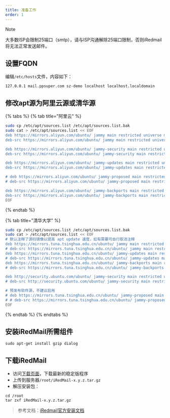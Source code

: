 ```yaml
---
title: 准备工作
order: 1
---
```

>[!note]
>大多数ISP会限制25端口（smtp），请与ISP沟通解除25端口限制，否则iRedmail将无法正常发送邮件。


## 设置FQDN

编辑`/etc/hosts`文件，内容如下：

```
127.0.0.1 mail.ppsuper.com sz-demo localhost localhost.localdomain
```

## 修改apt源为阿里云源或清华源

{% tabs %}
{% tab title="阿里云" %}
```bash
sudo cp /etc/apt/sources.list /etc/apt/sources.list.bak
sudo cat > /etc/apt/sources.list << EOF
deb https://mirrors.aliyun.com/ubuntu/ jammy main restricted universe multiverse
deb-src https://mirrors.aliyun.com/ubuntu/ jammy main restricted universe multiverse

deb https://mirrors.aliyun.com/ubuntu/ jammy-security main restricted universe multiverse
deb-src https://mirrors.aliyun.com/ubuntu/ jammy-security main restricted universe multiverse

deb https://mirrors.aliyun.com/ubuntu/ jammy-updates main restricted universe multiverse
deb-src https://mirrors.aliyun.com/ubuntu/ jammy-updates main restricted universe multiverse

# deb https://mirrors.aliyun.com/ubuntu/ jammy-proposed main restricted universe multiverse
# deb-src https://mirrors.aliyun.com/ubuntu/ jammy-proposed main restricted universe multiverse

deb https://mirrors.aliyun.com/ubuntu/ jammy-backports main restricted universe multiverse
deb-src https://mirrors.aliyun.com/ubuntu/ jammy-backports main restricted universe multiverse
EOF
```
{% endtab %}

{% tab title="清华大学" %}
```bash
sudo cp /etc/apt/sources.list /etc/apt/sources.list.bak
sudo cat > /etc/apt/sources.list << EOF
# 默认注释了源码镜像以提高 apt update 速度，如有需要可自行取消注释
deb https://mirrors.tuna.tsinghua.edu.cn/ubuntu/ jammy main restricted universe multiverse
# deb-src https://mirrors.tuna.tsinghua.edu.cn/ubuntu/ jammy main restricted universe multiverse
deb https://mirrors.tuna.tsinghua.edu.cn/ubuntu/ jammy-updates main restricted universe multiverse
# deb-src https://mirrors.tuna.tsinghua.edu.cn/ubuntu/ jammy-updates main restricted universe multiverse
deb https://mirrors.tuna.tsinghua.edu.cn/ubuntu/ jammy-backports main restricted universe multiverse
# deb-src https://mirrors.tuna.tsinghua.edu.cn/ubuntu/ jammy-backports main restricted universe multiverse

deb http://security.ubuntu.com/ubuntu/ jammy-security main restricted universe multiverse
# deb-src http://security.ubuntu.com/ubuntu/ jammy-security main restricted universe multiverse

# 预发布软件源，不建议启用
# deb https://mirrors.tuna.tsinghua.edu.cn/ubuntu/ jammy-proposed main restricted universe multiverse
# # deb-src https://mirrors.tuna.tsinghua.edu.cn/ubuntu/ jammy-proposed main restricted universe multiverse
EOF
```


{% endtab %}
{% endtabs %}

## 安装iRedMail所需组件

```shell
sudo apt-get install gzip dialog
```

## 下载iRedMail

* 访问[下载页面](https://www.iredmail.org/download.html)，下载最新的稳定版程序
* 上传到服务器`/root/iRedMail-x.y.z.tar.gz`
* 解压安装包：

```shell
cd /root
tar zxf iRedMail-x.y.z.tar.gz
```

> 参考文档：[iRedmail官方安装文档](https://docs.iredmail.org/install.iredmail.on.debian.ubuntu.html)

